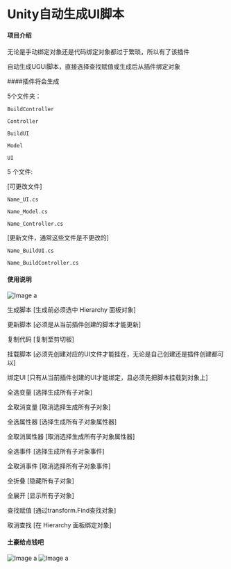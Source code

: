﻿# Unity自动生成UI脚本

#### 项目介绍

无论是手动绑定对象还是代码绑定对象都过于繁琐，所以有了该插件

自动生成UGUI脚本，直接选择查找赋值或生成后从插件绑定对象

####插件将会生成 

5个文件夹：

    BuildController

    Controller

    BuildUI

    Model

    UI

5 个文件:

[可更改文件]

    Name_UI.cs
    
    Name_Model.cs
    
    Name_Controller.cs

[更新文件，通常这些文件是不更改的]

    Name_BuildUI.cs

    Name_BuildController.cs


#### 使用说明

![Image a](https://raw.githubusercontent.com/pinzeweifen/CreateScript/master/image/pulg.png)

生成脚本 [生成前必须选中 Hierarchy 面板对象]

更新脚本 [必须是从当前插件创建的脚本才能更新]

复制代码 [复制至剪切板]

挂载脚本 [必须先创建对应的UI文件才能挂在，无论是自己创建还是插件创建都可以]

绑定UI   [只有从当前插件创建的UI才能绑定，且必须先把脚本挂载到对象上]

全选变量     [选择生成所有子对象] 

全取消变量   [取消选择生成所有子对象]

全选属性器   [选择生成所有子对象属性器] 

全取消属性器 [取消选择生成所有子对象属性器]

全选事件     [选择生成所有子对象事件] 

全取消事件   [取消选择所有子对象事件]

全折叠       [隐藏所有子对象] 

全展开       [显示所有子对象]

查找赋值     [通过transform.Find查找对象] 

取消查找     [在 Hierarchy 面板绑定对象]

#### 土豪给点钱吧
![Image a](https://raw.githubusercontent.com/pinzeweifen/CreateScript/master/image/zhifubao.jpg)
![Image a](https://raw.githubusercontent.com/pinzeweifen/CreateScript/master/image/weixin.png)
